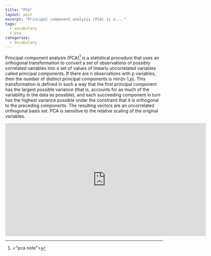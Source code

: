 ```yaml
---
title: "PCA"
layout: post
excerpt: "Principal component analysis (PCA) is a... "
tags:
  - vocabulary 
  - pca
categories:
  - Vocabulary
---
```


Principal component analysis (PCA)[^1] is a statistical procedure that uses an orthogonal transformation to convert a set of observations of possibly correlated variables into a set of values of linearly uncorrelated variables called principal components. If there are n observations with p variables, then the number of distinct principal components is min(n-1,p). This transformation is defined in such a way that the first principal component has the largest possible variance (that is, accounts for as much of the variability in the data as possible), and each succeeding component in turn has the highest variance possible under the constraint that it is orthogonal to the preceding components. The resulting vectors are an uncorrelated orthogonal basis set. PCA is sensitive to the relative scaling of the original variables.


[^1]: <"pca note">



<div class="embed-responsive embed-responsive-16by9">
  <iframe width="640" height="360" src="https://youtu.be/embed/FgakZw6K1QQ" frameborder="0" allowfullscreen></iframe>
</div>




